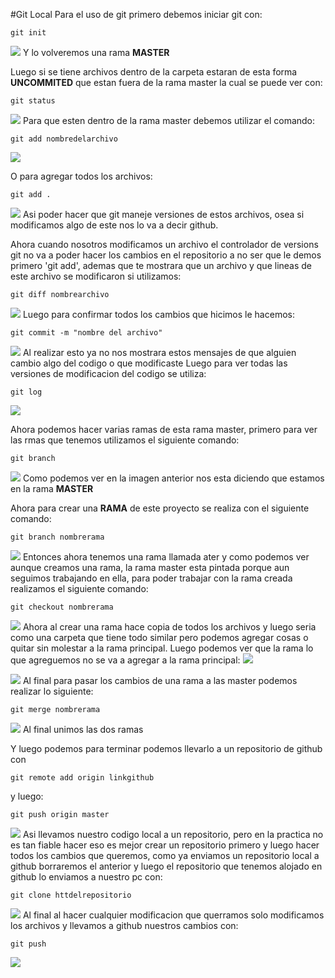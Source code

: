 #Git Local
Para el uso de git primero debemos iniciar git con:
```
git init
```
![](imagenes/gitinit.png)
Y lo volveremos una rama **MASTER** 

Luego si se tiene archivos dentro de la carpeta estaran de esta forma **UNCOMMITED** que estan fuera de la rama master la cual se puede ver con:
```
git status
```
![](imagenes/gitstatus1.png)
Para que esten dentro de la rama master debemos utilizar el comando:
```
git add nombredelarchivo
```
![](imagenes/gitadd1.png)

O para agregar todos los archivos:
```
git add .
```
![](imagenes/gitadd2.png)
Asi poder hacer que git maneje versiones de estos archivos, osea si modificamos algo de este nos lo va a decir github.

Ahora cuando nosotros modificamos un archivo el controlador de versions git no va a poder hacer los cambios en el repositorio a no ser que le demos primero 'git add', ademas que te mostrara que un archivo y que lineas de este archivo se modificaron si utilizamos:
```
git diff nombrearchivo
```
![](imagenes/gitdiff.png)
Luego para confirmar todos los cambios que hicimos le hacemos:
```
git commit -m "nombre del archivo"
```
![](imagenes/gitcommit.png)
Al realizar esto ya no nos mostrara estos mensajes de que alguien cambio algo del codigo o que modificaste
Luego para ver todas las versiones de modificacion del codigo se utiliza:
```
git log
```
![](imagenes/gitlog.png)

Ahora podemos hacer varias ramas de esta rama master, primero para ver las rmas que tenemos utilizamos el siguiente comando:
```
git branch
```
![](imagenes/gitbranch.png)
Como podemos ver en la imagen anterior nos esta diciendo que estamos en la rama **MASTER**

Ahora para crear una **RAMA** de este proyecto se realiza con el siguiente comando:
```
git branch nombrerama
```
![](imagenes/gitbranchcrear.png)
Entonces ahora tenemos una rama llamada ater y como podemos ver aunque creamos una rama, la rama master esta pintada porque aun seguimos trabajando en ella, para poder trabajar con la rama creada realizamos el siguiente comando:
```
git checkout nombrerama
```
![](imagenes/gitcheckout.png)
Ahora al crear una rama hace copia de todos los archivos y luego seria como una carpeta que tiene todo similar pero podemos agregar cosas o quitar sin molestar a la rama principal.
Luego podemos ver que la rama lo que agreguemos no se va a agregar a la rama principal:
![](imagenes/maestra.png)

![](imagenes/alterna.png)
Al final para pasar los cambios de una rama a las master podemos realizar lo siguiente:
```
git merge nombrerama
```
![](imagenes/merge.png)
Al final unimos las dos ramas 

Y luego podemos para terminar podemos llevarlo a un repositorio de github con 
```
git remote add origin linkgithub
```
y luego:
```
git push origin master
```
![](imagenes/enviargit.png)
Asi llevamos nuestro codigo local a un repositorio, pero en la practica no es tan fiable hacer eso es mejor crear un repositorio primero y luego hacer todos los cambios que queremos, como ya enviamos un repositorio local a github borraremos el anterior y luego el repositorio que tenemos alojado en github lo enviamos a nuestro pc con:
```
git clone httdelrepositorio
```
![](imagenes/gitclone.png)
Al final al hacer cualquier modificacion que querramos solo modificamos los archivos y llevamos a github nuestros cambios con:
```
git push 
```
![](imagenes/gitpush2.png)